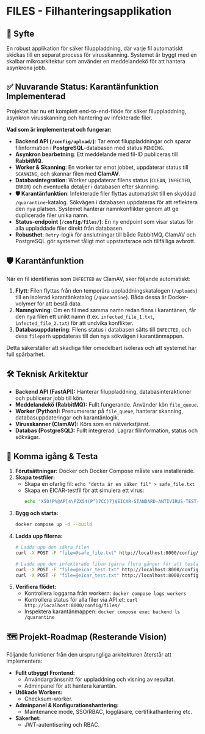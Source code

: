 # FILES - Filhanteringsapplikation

## 🚀 Syfte

En robust applikation för säker filuppladdning, där varje fil automatiskt skickas till en separat process för virusskanning. Systemet är byggt med en skalbar mikroarkitektur som använder en meddelandekö för att hantera asynkrona jobb.

## ✅ Nuvarande Status: Karantänfunktion Implementerad

Projektet har nu ett komplett end-to-end-flöde för säker filuppladdning, asynkron virusskanning och hantering av infekterade filer.

**Vad som är implementerat och fungerar:**
*   **Backend API (`/config/upload/`)**: Tar emot filuppladdningar och sparar filinformation i **PostgreSQL**-databasen med status `PENDING`.
*   **Asynkron bearbetning**: Ett meddelande med fil-ID publiceras till **RabbitMQ**.
*   **Worker & Skanning**: En worker tar emot jobbet, uppdaterar status till `SCANNING`, och skannar filen med **ClamAV**.
*   **Databasintegration**: Worker uppdaterar filens status (`CLEAN`, `INFECTED`, `ERROR`) och eventuella detaljer i databasen efter skanning.
*   **🛡️ Karantänfunktion**: Infekterade filer flyttas automatiskt till en skyddad `/quarantine`-katalog. Sökvägen i databasen uppdateras för att reflektera den nya platsen. Systemet hanterar namnkonflikter genom att ge duplicerade filer unika namn.
*   **Status-endpoint (`/config/files/`)**: En ny endpoint som visar status för alla uppladdade filer direkt från databasen.
*   **Robusthet**: `Retry`-logik för anslutningar till både RabbitMQ, ClamAV och PostgreSQL gör systemet tåligt mot uppstartsrace och tillfälliga avbrott.

## 🛡️ Karantänfunktion

När en fil identifieras som `INFECTED` av ClamAV, sker följande automatiskt:

1.  **Flytt**: Filen flyttas från den temporära uppladdningskatalogen (`/uploads`) till en isolerad karantänkatalog (`/quarantine`). Båda dessa är Docker-volymer för att bestå data.
2.  **Namngivning**: Om en fil med samma namn redan finns i karantänen, får den nya filen ett unikt namn (t.ex. `infected_file_1.txt`, `infected_file_2.txt`) för att undvika konflikter.
3.  **Databasuppdatering**: Filens status i databasen sätts till `INFECTED`, och dess `filepath` uppdateras till den nya sökvägen i karantänmappen.

Detta säkerställer att skadliga filer omedelbart isoleras och att systemet har full spårbarhet.

## 🛠️ Teknisk Arkitektur

*   **Backend API (FastAPI):** Hanterar filuppladdning, databasinteraktioner och publicerar jobb till kön.
*   **Meddelandekö (RabbitMQ):** Fullt fungerande. Använder kön `file_queue`.
*   **Worker (Python):** Prenumererar på `file_queue`, hanterar skanning, databasuppdateringar och karantänlogik.
*   **Virusskanner (ClamAV):** Körs som en nätverkstjänst.
*   **Databas (PostgreSQL):** Fullt integrerad. Lagrar filinformation, status och sökvägar.

## 🏁 Komma igång & Testa

1.  **Förutsättningar:** Docker och Docker Compose måste vara installerade.
2.  **Skapa testfiler:**
    *   Skapa en ofarlig fil: `echo "detta är en säker fil" > safe_file.txt`
    *   Skapa en EICAR-testfil för att simulera ett virus:
        ```bash
        echo 'X5O!P%@AP[4\PZX54(P^)7CC)7}$EICAR-STANDARD-ANTIVIRUS-TEST-FILE!$H+H*' > eicar_test.txt
        ```
3.  **Bygg och starta:**
    ```bash
    docker compose up -d --build
    ```
4.  **Ladda upp filerna:**
    ```bash
    # Ladda upp den säkra filen
    curl -X POST -F "file=@safe_file.txt" http://localhost:8000/config/upload/

    # Ladda upp den infekterade filen (gärna flera gånger för att testa karantänlogiken)
    curl -X POST -F "file=@eicar_test.txt" http://localhost:8000/config/upload/
    curl -X POST -F "file=@eicar_test.txt" http://localhost:8000/config/upload/
    ```
5.  **Verifiera flödet:**
    *   Kontrollera loggarna från workern: `docker compose logs workers`
    *   Kontrollera status för alla filer via API:et: `curl http://localhost:8000/config/files/`
    *   Inspektera karantänmappen: `docker compose exec backend ls /quarantine`

## 🗺️ Projekt-Roadmap (Resterande Vision)

Följande funktioner från den ursprungliga arkitekturen återstår att implementera:

*   **Fullt utbyggt Frontend:**
    *   Användargränssnitt för uppladdning och visning av resultat.
    *   Adminpanel för att hantera karantän.
*   **Utökade Workers:**
    *   Checksum-worker.
*   **Adminpanel & Konfigurationshantering:**
    *   Maintenance mode, SSO/RBAC, loggläsare, certifikathantering etc.
*   **Säkerhet:**
    *   JWT-autentisering och RBAC.
